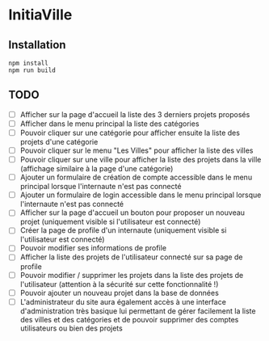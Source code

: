 # InitiaVille

## Installation

```shell script
npm install
npm run build
```

## TODO

- [ ] Afficher sur la page d'accueil la liste des 3 derniers projets proposés
- [ ] Afficher dans le menu principal la liste des catégories
- [ ] Pouvoir cliquer sur une catégorie pour afficher ensuite la liste des projets d'une catégorie
- [ ] Pouvoir cliquer sur le menu "Les Villes" pour afficher la liste des villes
- [ ] Pouvoir cliquer sur une ville pour afficher la liste des projets dans la ville (affichage similaire à la page d'une catégorie)
- [ ] Ajouter un formulaire de création de compte accessible dans le menu principal lorsque l'internaute n'est pas connecté
- [ ] Ajouter un formulaire de login accessible dans le menu principal lorsque l'internaute n'est pas connecté
- [ ] Afficher sur la page d'accueil un bouton pour proposer un nouveau projet (uniquement visible si l'utilisateur est connecté)
- [ ] Créer la page de profile d'un internaute (uniquement visible si l'utilisateur est connecté)
- [ ] Pouvoir modifier ses informations de profile
- [ ] Afficher la liste des projets de l'utilisateur connecté sur sa page de profile
- [ ] Pouvoir modifier / supprimer les projets dans la liste des projets de l'utilisateur (attention à la sécurité sur cette fonctionnalité !)
- [ ] Pouvoir ajouter un nouveau projet dans la base de données
- [ ] L'administrateur du site aura également accès à une interface d'administration très basique lui permettant de gérer facilement la liste des villes et des catégories et de pouvoir supprimer des comptes utilisateurs ou bien des projets
